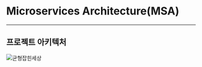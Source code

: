 # Microservices Architecture(MSA)

---
## 프로젝트 아키텍처
![균형잡힌세상](https://github.com/user-attachments/assets/7796bd9a-9e13-4567-b185-eca394c9e2ea)

